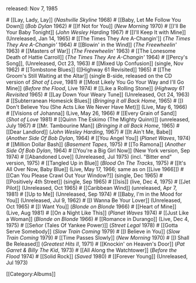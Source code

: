 <p class="recdate">released: Nov 7, 1985</p>
# [[Lay, Lady, Lay]] (<em>Nashville Skyline </em>1968)
# [[Baby, Let Me Follow You Down]] (<em>Bob Dylan </em>1962)
# [[If Not for You]] (<em>New Morning</em> 1970)
# [[I'll Be Your Baby Tonight]] (<em>John Wesley Harding </em>1967)
# [[I'll Keep It with Mine]] (Unreleased, Jan 14, 1965)
# [[The Times They Are A-Changin']] (<em>The Times They Are A-Changin'</em> 1964)
# [[Blowin' in the Wind]] (<em>The Freewheelin' </em>1963)
# [[Masters of War]] (<em>The Freewheelin' </em>1963)
# [[The Lonesome Death of Hattie Carroll]] (<em>The Times They Are A-Changin'</em> 1964)
# [[Percy's Song]], (Unreleased, Oct 23, 1963)
# [[Mixed Up Confusion]] (single, Nov 1962)
# [[Tombstone Blues]] ([[Highway 61 Revisited]] 1965)
# [[The Groom's Still Waiting at the Altar]] (single B-side, released on the CD version of <em>Shot of Love</em>, 1981)
# [[Most Likely You Go Your Way and I'll Go Mine]] (<em>Before the Flood</em>, Live 1974)
# [[Like a Rolling Stone]] (<em>Highway 61 Revisited</em> 1965)
# [[Lay Down Your Weary Tune]] (Unreleased, Oct 24, 1963)
# [[Subterranean Homesick Blues]] (<em>Bringing it all Back Home</em>, 1965)
# [[I Don't Believe You (She Acts Like We Never Have Met)]] (Live, May 6, 1966)
# [[Visions of Johanna]] (Live, May 26, 1966)
# [[Every Grain of Sand]] (<em>Shot of Love </em>1981)
# [[Quinn The Eskimo (The Mighty Quinn)]] (unreleased, July 1967)
# [[Mr. Tambourine Man]] (<em>Bringing it all Back Home</em>, 1965)
# [[Dear Landlord]] (<em>John Wesley Harding</em>, 1967)
# [[It Ain't Me, Babe]] (<em>Another Side Of Bob Dylan</em>, 1964)
# [[You Angel You]] (<em>Planet Waves</em>, 1974)
# [[Million Dollar Bash]] (<em>Basement Tapes</em>, 1975)
# [[To Ramona]] (<em>Another Side Of Bob Dylan</em>, 1964)
# [[You're a Big Girl Now]] (New York version, Sep 1974)
# [[Abandoned Love]] (Unreleased, Jul 1975) (incl. "Bitter end" version, 1975)
# [[Tangled Up in Blue]] (<em>Blood On The Tracks</em>, 1975)
# [[It's All Over Now, Baby Blue]] (Live, May 17, 1966; same as on [[Live 1966]])
# [[Can You Please Crawl Out Your Window?]] (single, Dec 1965)
# [[Positively 4th Street]] (single, Sep 1965)
# [[Isis]] (live, Dec 4, 1975)
# [[Jet Pilot]] (Unreleased, Oct 1965)
# [[Caribbean Wind]] (unreleased, Apr 7, 1981)
# [[Up to Me]] (Unreleased, Sep 1974)
# [[Baby, I'm in the Mood for You]] (Unreleased, Jul 9, 1962)
# [[I Wanna Be Your Lover]] (Unreleased, Oct 1965)
# [[I Want You]] (<em>Blonde on Blonde </em>1966)
# [[Heart of Mine]] (Live, Aug 1981)
# [[On a Night Like This]] (<em>Planet Waves</em> 1974)
# [[Just Like a Woman]] (<em>Blonde on Blonde </em>1966)
# [[Romance in Durango]] (Live, Dec 4, 1975)
# [[Señor (Tales Of Yankee Power)]] (<em>Street Legal</em> 1978)
# [[Gotta Serve Somebody]] (<em>Slow Train Coming</em> 1979)
# [[I Believe in You]] (<em>Slow Train Coming</em> 1979)
# [[Time Passes Slowly]] (<em>New Morning</em> 1970)
# [[I Shall Be Released]] (<em>Greatest Hits II</em>, 1971)
# [[Knockin' on Heaven's Door]] (<em>Pat Garret &amp; Billy The Kid</em>, 1973)
# [[All Along the Watchtower]] (<em>Before the Flood</em> 1974)
# [[Solid Rock]] (<em>Saved</em> 1980)
# [[Forever Young]] (Unreleased, Jul 1973)

[[Category:Albums]]